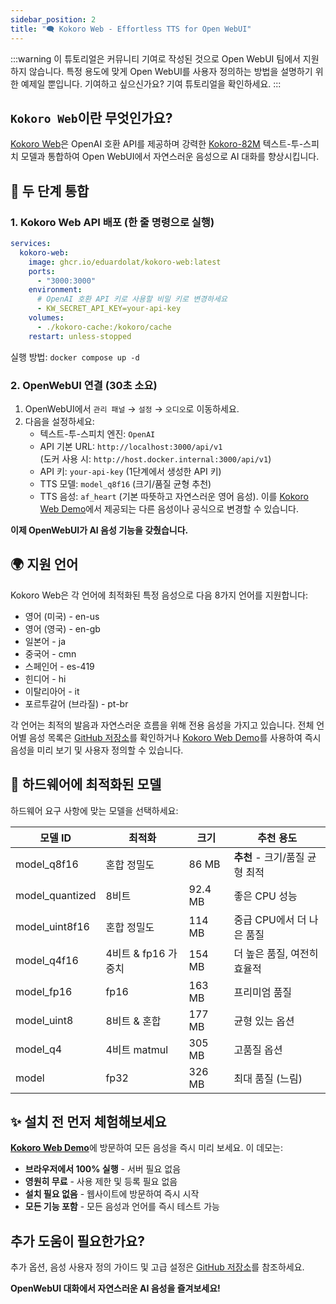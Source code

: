 ```yaml
---
sidebar_position: 2
title: "🗨️ Kokoro Web - Effortless TTS for Open WebUI"
---
```


:::warning
이 튜토리얼은 커뮤니티 기여로 작성된 것으로 Open WebUI 팀에서 지원하지 않습니다. 특정 용도에 맞게 Open WebUI를 사용자 정의하는 방법을 설명하기 위한 예제일 뿐입니다. 기여하고 싶으신가요? 기여 튜토리얼을 확인하세요.
:::

## `Kokoro Web`이란 무엇인가요?

[Kokoro Web](https://github.com/eduardolat/kokoro-web)은 OpenAI 호환 API를 제공하며 강력한 [Kokoro-82M](https://huggingface.co/hexgrad/Kokoro-82M) 텍스트-투-스피치 모델과 통합하여 Open WebUI에서 자연스러운 음성으로 AI 대화를 향상시킵니다.

## 🚀 두 단계 통합

### 1. Kokoro Web API 배포 (한 줄 명령으로 실행)

```yaml
services:
  kokoro-web:
    image: ghcr.io/eduardolat/kokoro-web:latest
    ports:
      - "3000:3000"
    environment:
      # OpenAI 호환 API 키로 사용할 비밀 키로 변경하세요
      - KW_SECRET_API_KEY=your-api-key
    volumes:
      - ./kokoro-cache:/kokoro/cache
    restart: unless-stopped
```

실행 방법: `docker compose up -d`

### 2. OpenWebUI 연결 (30초 소요)

1. OpenWebUI에서 `관리 패널` → `설정` → `오디오`로 이동하세요.
2. 다음을 설정하세요:
   - 텍스트-투-스피치 엔진: `OpenAI`
   - API 기본 URL: `http://localhost:3000/api/v1`  
     (도커 사용 시: `http://host.docker.internal:3000/api/v1`)
   - API 키: `your-api-key` (1단계에서 생성한 API 키)
   - TTS 모델: `model_q8f16` (크기/품질 균형 추천)
   - TTS 음성: `af_heart` (기본 따뜻하고 자연스러운 영어 음성). 이를 [Kokoro Web Demo](https://voice-generator.pages.dev)에서 제공되는 다른 음성이나 공식으로 변경할 수 있습니다.

**이제 OpenWebUI가 AI 음성 기능을 갖췄습니다.**

## 🌍 지원 언어

Kokoro Web은 각 언어에 최적화된 특정 음성으로 다음 8가지 언어를 지원합니다:

- 영어 (미국) - en-us
- 영어 (영국) - en-gb
- 일본어 - ja
- 중국어 - cmn
- 스페인어 - es-419
- 힌디어 - hi
- 이탈리아어 - it
- 포르투갈어 (브라질) - pt-br

각 언어는 최적의 발음과 자연스러운 흐름을 위해 전용 음성을 가지고 있습니다. 전체 언어별 음성 목록은 [GitHub 저장소](https://github.com/eduardolat/kokoro-web)를 확인하거나 [Kokoro Web Demo](https://voice-generator.pages.dev)를 사용하여 즉시 음성을 미리 보기 및 사용자 정의할 수 있습니다.

## 💾 하드웨어에 최적화된 모델

하드웨어 요구 사항에 맞는 모델을 선택하세요:

| 모델 ID | 최적화 | 크기 | 추천 용도 |
|----------|-------------|------|-----------|
| model_q8f16 | 혼합 정밀도 | 86 MB | **추천** - 크기/품질 균형 최적 |
| model_quantized | 8비트 | 92.4 MB | 좋은 CPU 성능 |
| model_uint8f16 | 혼합 정밀도 | 114 MB | 중급 CPU에서 더 나은 품질 |
| model_q4f16 | 4비트 & fp16 가중치 | 154 MB | 더 높은 품질, 여전히 효율적 |
| model_fp16 | fp16 | 163 MB | 프리미엄 품질 |
| model_uint8 | 8비트 & 혼합 | 177 MB | 균형 있는 옵션 |
| model_q4 | 4비트 matmul | 305 MB | 고품질 옵션 |
| model | fp32 | 326 MB | 최대 품질 (느림) |

## ✨ 설치 전 먼저 체험해보세요

[**Kokoro Web Demo**](https://voice-generator.pages.dev)에 방문하여 모든 음성을 즉시 미리 보세요. 이 데모는:

- **브라우저에서 100% 실행** - 서버 필요 없음
- **영원히 무료** - 사용 제한 및 등록 필요 없음
- **설치 필요 없음** - 웹사이트에 방문하여 즉시 시작
- **모든 기능 포함** - 모든 음성과 언어를 즉시 테스트 가능

## 추가 도움이 필요한가요?

추가 옵션, 음성 사용자 정의 가이드 및 고급 설정은 [GitHub 저장소](https://github.com/eduardolat/kokoro-web)를 참조하세요.

**OpenWebUI 대화에서 자연스러운 AI 음성을 즐겨보세요!**

